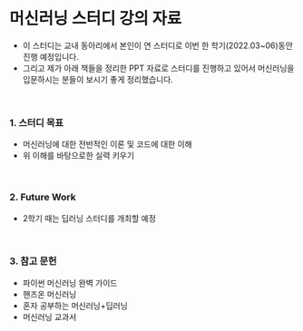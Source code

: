 # 머신러닝 스터디 강의 자료
* 이 스터디는 교내 동아리에서 본인이 연 스터디로 이번 한 학기(2022.03~06)동안 진행 예정입니다.
* 그리고 제가 아래 책들을 정리한 PPT 자료로 스터디를 진행하고 있어서 머신러닝을 입문하시는 분들이 보시기 좋게 정리했습니다.

<br>

### 1. 스터디 목표
* 머신러닝에 대한 전반적인 이론 및 코드에 대한 이해
* 위 이해를 바탕으로한 실력 키우기
<br>

### 2. Future Work
* 2학기 때는 딥러닝 스터디를 개최할 예정
<br>

### 3. 참고 문헌
  - 파이썬 머신러닝 완벽 가이드
  - 핸즈온 머신러닝
  - 혼자 공부하는 머신러닝+딥러닝
  - 머신러닝 교과서
